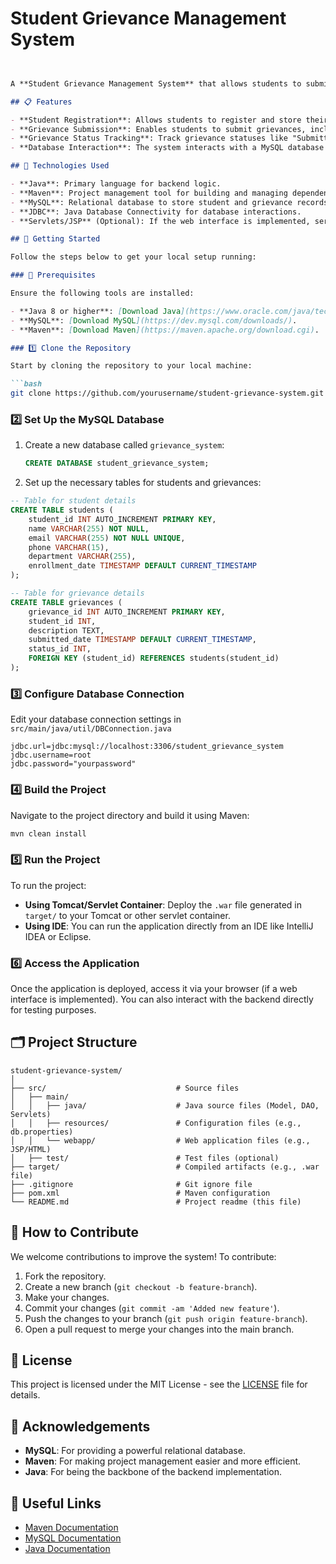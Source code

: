 
# Student Grievance Management System
```markdown


A **Student Grievance Management System** that allows students to submit grievances, track their status, and manage the grievance lifecycle. This project is developed using **Java**, **Maven**, and connected to a **MySQL** database for backend storage.

## 📋 Features

- **Student Registration**: Allows students to register and store their details (name, email, department, etc.).
- **Grievance Submission**: Enables students to submit grievances, including descriptions and issue types.
- **Grievance Status Tracking**: Track grievance statuses like "Submitted", "Under Review", and "Resolved".
- **Database Interaction**: The system interacts with a MySQL database to store and retrieve data on students and grievances.

## 🔧 Technologies Used

- **Java**: Primary language for backend logic.
- **Maven**: Project management tool for building and managing dependencies.
- **MySQL**: Relational database to store student and grievance records.
- **JDBC**: Java Database Connectivity for database interactions.
- **Servlets/JSP** (Optional): If the web interface is implemented, servlets handle requests and JSP renders views.

## 🚀 Getting Started

Follow the steps below to get your local setup running:

### 📝 Prerequisites

Ensure the following tools are installed:

- **Java 8 or higher**: [Download Java](https://www.oracle.com/java/technologies/javase-jdk11-downloads.html).
- **MySQL**: [Download MySQL](https://dev.mysql.com/downloads/).
- **Maven**: [Download Maven](https://maven.apache.org/download.cgi).

### 1️⃣ Clone the Repository

Start by cloning the repository to your local machine:

```bash
git clone https://github.com/yourusername/student-grievance-system.git
```

### 2️⃣ Set Up the MySQL Database

1. Create a new database called `grievance_system`:

   ```sql
   CREATE DATABASE student_grievance_system;
   ```

2. Set up the necessary tables for students and grievances:

```sql
-- Table for student details
CREATE TABLE students (
    student_id INT AUTO_INCREMENT PRIMARY KEY,
    name VARCHAR(255) NOT NULL,
    email VARCHAR(255) NOT NULL UNIQUE,
    phone VARCHAR(15),
    department VARCHAR(255),
    enrollment_date TIMESTAMP DEFAULT CURRENT_TIMESTAMP
);

-- Table for grievance details
CREATE TABLE grievances (
    grievance_id INT AUTO_INCREMENT PRIMARY KEY,
    student_id INT,
    description TEXT,
    submitted_date TIMESTAMP DEFAULT CURRENT_TIMESTAMP,
    status_id INT,
    FOREIGN KEY (student_id) REFERENCES students(student_id)
);
```

### 3️⃣ Configure Database Connection

Edit your database connection settings in `src/main/java/util/DBConnection.java`

```properties
jdbc.url=jdbc:mysql://localhost:3306/student_grievance_system
jdbc.username=root
jdbc.password="yourpassword"
```

### 4️⃣ Build the Project

Navigate to the project directory and build it using Maven:

```bash
mvn clean install
```

### 5️⃣ Run the Project

To run the project:

- **Using Tomcat/Servlet Container**: Deploy the `.war` file generated in `target/` to your Tomcat or other servlet container.
- **Using IDE**: You can run the application directly from an IDE like IntelliJ IDEA or Eclipse.

### 6️⃣ Access the Application

Once the application is deployed, access it via your browser (if a web interface is implemented). You can also interact with the backend directly for testing purposes.

## 🗂 Project Structure

```plaintext
student-grievance-system/
│
├── src/                             # Source files
│   ├── main/
│   │   ├── java/                    # Java source files (Model, DAO, Servlets)
│   │   ├── resources/               # Configuration files (e.g., db.properties)
│   │   └── webapp/                  # Web application files (e.g., JSP/HTML)
│   ├── test/                        # Test files (optional)
├── target/                          # Compiled artifacts (e.g., .war file)
├── .gitignore                       # Git ignore file
├── pom.xml                          # Maven configuration
└── README.md                        # Project readme (this file)
```

## 🤝 How to Contribute

We welcome contributions to improve the system! To contribute:

1. Fork the repository.
2. Create a new branch (`git checkout -b feature-branch`).
3. Make your changes.
4. Commit your changes (`git commit -am 'Added new feature'`).
5. Push the changes to your branch (`git push origin feature-branch`).
6. Open a pull request to merge your changes into the main branch.

## 📄 License

This project is licensed under the MIT License - see the [LICENSE](LICENSE) file for details.

## 🌟 Acknowledgements

- **MySQL**: For providing a powerful relational database.
- **Maven**: For making project management easier and more efficient.
- **Java**: For being the backbone of the backend implementation.

## 🔗 Useful Links

- [Maven Documentation](https://maven.apache.org/guides/index.html)
- [MySQL Documentation](https://dev.mysql.com/doc/)
- [Java Documentation](https://docs.oracle.com/en/java/)
```
